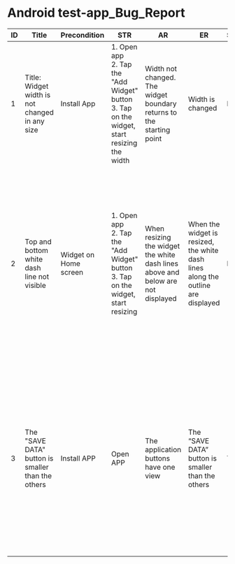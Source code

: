 # Android test-app_Bug_Report


ID | Title | Precondition|  STR |AR| ER| Severity| Priority | Environment | Attachments |
|----|----|----|----|----|----|----|----|----|----|
|1| Title: Widget width is not changed in any size | Install App | 1. Open app <br/> 2. Tap the "Add Widget" button <br/> 3. Tap on the widget, start resizing the width | Width not changed. The widget boundary returns to the starting point | Width is changed | High |  Medium | 1)Xiaomi Redmi 9, Android 11 RP1A.200720.011, MIUI Global 12.5.5 Stable <br/> Redmi Note 10, Android 12 SKQ1.210908.001, MIUI Global 13.0.7  |[Photo](https://drive.google.com/drive/folders/1auUQTD8q76JoQEZuZKxnnEP3fFugUM75?hl=ru) |
|2 | Top and bottom white dash line not visible  |  Widget on Home screen  | 1. Open app <br/> 2. Tap the "Add Widget" button <br/> 3. Tap on the widget, start resizing | When resizing the widget  the white dash lines above and below are not displayed | When the widget is resized, the white dash lines along the outline are displayed | Major | High |  1)   Xiaomi Redmi 9, Android 11 RP1A.200720.011, MIUI Global 12.5.5 Stable <br/> 2)Samsung Galaxy М52, Android 11 ONE UI 3.1 <br/> 3) Samsung Galaxy S8 Android 9.0 <br/> 4) Samsung Galaxy Note 8, Android v. 9.0 <br/>  5) Samsung Galaxy A20, Android 11 <br/> 6) Samsung Galaxy A32, Android 11 <br/>  7) Samsung Galaxy A7 (SM-A750FN) Android 10 <br/> 8) Samsung Galaxy s10e Android 12 |[Photo](https://drive.google.com/drive/folders/1vAofYG_88Mmh2SKFJIQ8pbYdUYjOg6Te?hl=ru) |
| 3 |  The "SAVE DATA" button is smaller than the others | Install APP | Open APP | The application buttons have one view | The “SAVE DATA” button is smaller than the others | Trivial | Medium | 1)Xiaomi Redmi 9, Android 11 RP1A.200720.011, MIUI Global 12.5.5 Stable <br/> 2)Samsung Galaxy A8(SM-A530F), android 9, A530FXXULCUK6 <br/> 3) Xiaomi Redmi 5 Plus, android 8.1.0, MIU Global 11.0.2.0 <br/> 4) Huawei p10 lite (WAS LX-1), Android 8.0.0 <br/> 5) Xiaomi Redmi Note 8 Pro, Android 10 QP1A.190711.020, MIUI  global 12.0.8 Stable |  [Photo](https://drive.google.com/drive/folders/174DRgndSJmCCvbFfoch02Obcy4Fm0Bxj?hl=ru)
